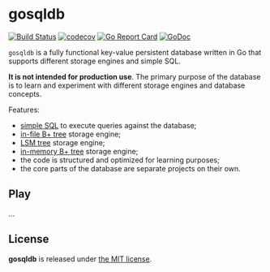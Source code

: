 # gosqldb

[![Build Status](https://app.travis-ci.com/krasun/gosqldb.svg?branch=main)](https://app.travis-ci.com/krasun/gosqldb)
[![codecov](https://codecov.io/gh/krasun/gosqldb/branch/main/graph/badge.svg?token=8NU6LR4FQD)](https://codecov.io/gh/krasun/gosqldb)
[![Go Report Card](https://goreportcard.com/badge/github.com/krasun/gosqldb)](https://goreportcard.com/report/github.com/krasun/gosqldb)
[![GoDoc](https://godoc.org/https://godoc.org/github.com/krasun/gosqldb?status.svg)](https://godoc.org/github.com/krasun/gosqldb)

`gosqldb` is a fully functional key-value persistent database written in Go that supports different storage engines and simple SQL. 

**It is not intended for production use**. The primary purpose of the database is to learn and experiment with different storage engines and database concepts. 

Features: 
- [simple SQL](https://github.com/krasun/gosql) to execute queries against the database; 
- [in-file B+ tree](https://github.com/krasun/fbptree) storage engine; 
- [LSM tree](https://github.com/krasun/lsmtree) storage engine;
- [in-memory B+ tree](https://github.com/krasun/bptree) storage engine;  
- the code is structured and optimized for learning purposes; 
- the core parts of the database are separate projects on their own. 

## Play 

... 

## License 

**gosqldb** is released under [the MIT license](LICENSE).